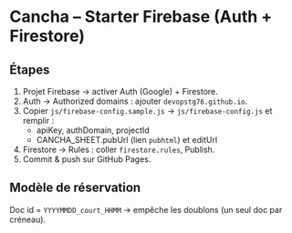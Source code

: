 # Cancha – Starter Firebase (Auth + Firestore)

## Étapes
1. Projet Firebase → activer Auth (Google) + Firestore.
2. Auth → Authorized domains : ajouter `devopstg76.github.io`.
3. Copier `js/firebase-config.sample.js` → `js/firebase-config.js` et remplir :
   - apiKey, authDomain, projectId
   - CANCHA_SHEET.pubUrl (lien `pubhtml`) et editUrl
4. Firestore → Rules : coller `firestore.rules`, Publish.
5. Commit & push sur GitHub Pages.

## Modèle de réservation
Doc id = `YYYYMMDD_court_HHMM` → empêche les doublons (un seul doc par créneau).
